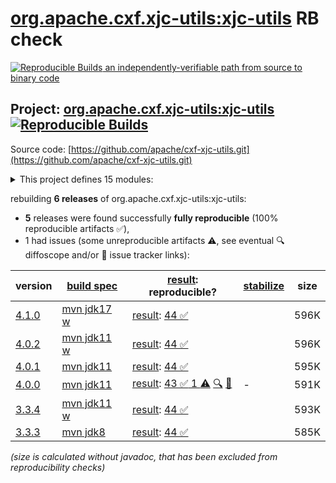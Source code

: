 [org.apache.cxf.xjc-utils:xjc-utils](https://central.sonatype.com/artifact/org.apache.cxf.xjc-utils/xjc-utils/versions) RB check
=======

[![Reproducible Builds](https://reproducible-builds.org/images/logos/rb.svg) an independently-verifiable path from source to binary code](https://reproducible-builds.org/)

## Project: [org.apache.cxf.xjc-utils:xjc-utils](https://central.sonatype.com/artifact/org.apache.cxf.xjc-utils/xjc-utils/versions) [![Reproducible Builds](https://img.shields.io/endpoint?url=https://raw.githubusercontent.com/jvm-repo-rebuild/reproducible-central/master/content/org/apache/cxf/xjc-utils/badge.json)](https://github.com/jvm-repo-rebuild/reproducible-central/blob/master/content/org/apache/cxf/xjc-utils/README.md)

Source code: [https://github.com/apache/cxf-xjc-utils.git](https://github.com/apache/cxf-xjc-utils.git)

<details><summary>This project defines 15 modules:</summary>

* [org.apache.cxf.xjc-utils:cxf-xjc-runtime](https://central.sonatype.com/artifact/org.apache.cxf.xjc-utils/cxf-xjc-runtime/overview)
* [org.apache.cxf.xjc-utils:xjc-utils](https://central.sonatype.com/artifact/org.apache.cxf.xjc-utils/xjc-utils/overview)
* [org.apache.cxf.xjcplugins.tests:cxf-xjc-boolean-test](https://central.sonatype.com/artifact/org.apache.cxf.xjcplugins.tests/cxf-xjc-boolean-test/overview)
* [org.apache.cxf.xjcplugins.tests:cxf-xjc-dv-test](https://central.sonatype.com/artifact/org.apache.cxf.xjcplugins.tests/cxf-xjc-dv-test/overview)
* [org.apache.cxf.xjcplugins.tests:cxf-xjc-ts-test](https://central.sonatype.com/artifact/org.apache.cxf.xjcplugins.tests/cxf-xjc-ts-test/overview)
* [org.apache.cxf.xjcplugins.tests:cxf-xjc-wsdlextension-test](https://central.sonatype.com/artifact/org.apache.cxf.xjcplugins.tests/cxf-xjc-wsdlextension-test/overview)
* [org.apache.cxf.xjcplugins:cxf-xjc-boolean](https://central.sonatype.com/artifact/org.apache.cxf.xjcplugins/cxf-xjc-boolean/overview)
* [org.apache.cxf.xjcplugins:cxf-xjc-bug671](https://central.sonatype.com/artifact/org.apache.cxf.xjcplugins/cxf-xjc-bug671/overview)
* [org.apache.cxf.xjcplugins:cxf-xjc-bug986](https://central.sonatype.com/artifact/org.apache.cxf.xjcplugins/cxf-xjc-bug986/overview)
* [org.apache.cxf.xjcplugins:cxf-xjc-dv](https://central.sonatype.com/artifact/org.apache.cxf.xjcplugins/cxf-xjc-dv/overview)
* [org.apache.cxf.xjcplugins:cxf-xjc-javadoc](https://central.sonatype.com/artifact/org.apache.cxf.xjcplugins/cxf-xjc-javadoc/overview)
* [org.apache.cxf.xjcplugins:cxf-xjc-pl](https://central.sonatype.com/artifact/org.apache.cxf.xjcplugins/cxf-xjc-pl/overview)
* [org.apache.cxf.xjcplugins:cxf-xjc-ts](https://central.sonatype.com/artifact/org.apache.cxf.xjcplugins/cxf-xjc-ts/overview)
* [org.apache.cxf.xjcplugins:cxf-xjc-wsdlextension](https://central.sonatype.com/artifact/org.apache.cxf.xjcplugins/cxf-xjc-wsdlextension/overview)
* [org.apache.cxf:cxf-xjc-plugin](https://central.sonatype.com/artifact/org.apache.cxf/cxf-xjc-plugin/overview)
</details>

rebuilding **6 releases** of org.apache.cxf.xjc-utils:xjc-utils:
- **5** releases were found successfully **fully reproducible** (100% reproducible artifacts :white_check_mark:),
- 1 had issues (some unreproducible artifacts :warning:, see eventual :mag: diffoscope and/or :memo: issue tracker links):

| version | [build spec](/BUILDSPEC.md) | [result](https://reproducible-builds.org/docs/jvm/): reproducible? | [stabilize](https://github.com/google/oss-rebuild/blob/main/cmd/stabilize/README.md) | size |
| -- | --------- | ------ | ------ | -- |
| [4.1.0](https://central.sonatype.com/artifact/org.apache.cxf.xjc-utils/xjc-utils/4.1.0/pom) | [mvn jdk17 w](xjc-utils-4.1.0.buildspec) | [result](xjc-utils-4.1.0.buildinfo): [44 :white_check_mark: ](xjc-utils-4.1.0.buildcompare) | | 596K |
| [4.0.2](https://central.sonatype.com/artifact/org.apache.cxf.xjc-utils/xjc-utils/4.0.2/pom) | [mvn jdk11 w](xjc-utils-4.0.2.buildspec) | [result](xjc-utils-4.0.2.buildinfo): [44 :white_check_mark: ](xjc-utils-4.0.2.buildcompare) | | 596K |
| [4.0.1](https://central.sonatype.com/artifact/org.apache.cxf.xjc-utils/xjc-utils/4.0.1/pom) | [mvn jdk11](xjc-utils-4.0.1.buildspec) | [result](xjc-utils-4.0.1.buildinfo): [44 :white_check_mark: ](xjc-utils-4.0.1.buildcompare) | | 595K |
| [4.0.0](https://central.sonatype.com/artifact/org.apache.cxf.xjc-utils/xjc-utils/4.0.0/pom) | [mvn jdk11](xjc-utils-4.0.0.buildspec) | [result](xjc-utils-4.0.0.buildinfo): [43 :white_check_mark:  1 :warning:](xjc-utils-4.0.0.buildcompare) [:mag:](xjc-utils-4.0.0.diffoscope) [:memo:](https://github.com/apache/cxf-xjc-utils/pull/73) | - | 591K |
| [3.3.4](https://central.sonatype.com/artifact/org.apache.cxf.xjc-utils/xjc-utils/3.3.4/pom) | [mvn jdk11 w](xjc-utils-3.3.4.buildspec) | [result](xjc-utils-3.3.4.buildinfo): [44 :white_check_mark: ](xjc-utils-3.3.4.buildcompare) | | 593K |
| [3.3.3](https://central.sonatype.com/artifact/org.apache.cxf.xjc-utils/xjc-utils/3.3.3/pom) | [mvn jdk8](xjc-utils-3.3.3.buildspec) | [result](xjc-utils-3.3.3.buildinfo): [44 :white_check_mark: ](xjc-utils-3.3.3.buildcompare) | | 585K |

<i>(size is calculated without javadoc, that has been excluded from reproducibility checks)</i>
